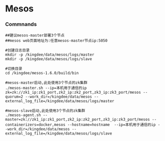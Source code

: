 # Mesos

### Commnands
    ##建议mesos-master部署3个节点
    ##mesos web页面地址为:任意mesos-master节点ip:5050

    #创建日志目录
    mkdir -p /kingdee/data/mesos/logs/master
    mkdir -p /kingdee/data/mesos/logs/slave

    #切换目录
    cd /kingdee/mesos-1.6.0/build/bin

    #mesos-master启动,此处使用3个节点的zk集群
    ./mesos-master.sh --ip=本机用于通信的ip zk=zk://zk1_ip:zk1_port,zk2_ip:zk2_port,zk3_ip:zk3_port/mesos --quorum=2 --work_dir=/kingdee/data/mesos --external_log_file=/kingdee/data/mesos/logs/master

    #mesos-slave启动,此处使用3个节点的zk集群
    ./mesos-agent.sh --master=zk://zk1_ip:zk1_port,zk2_ip:zk2_port,zk3_ip:zk3_port/mesos --containerizers=docker,mesos --hostname=hostname  --ip=本机用于通信的ip --work_dir=/kingdee/data/mesos --external_log_file=/kingdee/data/mesos/logs/slave
